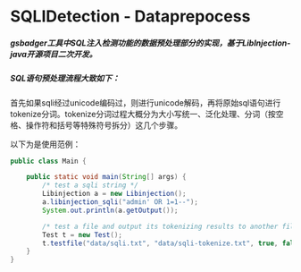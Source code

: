 # SQLIDetection - Dataprepocess
##### gsbadger工具中SQL注入检测功能的数据预处理部分的实现，基于LibInjection-java开源项目二次开发。



##### SQL语句预处理流程大致如下：

首先如果sqli经过unicode编码过，则进行unicode解码，再将原始sql语句进行tokenize分词。tokenize分词过程大概分为大小写统一、泛化处理、分词（按空格、操作符和括号等特殊符号拆分）这几个步骤。



以下为是使用范例：

```Java
public class Main {

    public static void main(String[] args) {
        /* test a sqli string */
        Libinjection a = new Libinjection();
        a.libinjection_sqli("admin' OR 1=1--");
        System.out.println(a.getOutput()); 

        /* test a file and output its tokenizing results to another file, with options to urldecode and time (in milliseconds) */  
        Test t = new Test();
        t.testfile("data/sqli.txt", "data/sqli-tokenize.txt", true, false);
    }
}
```
